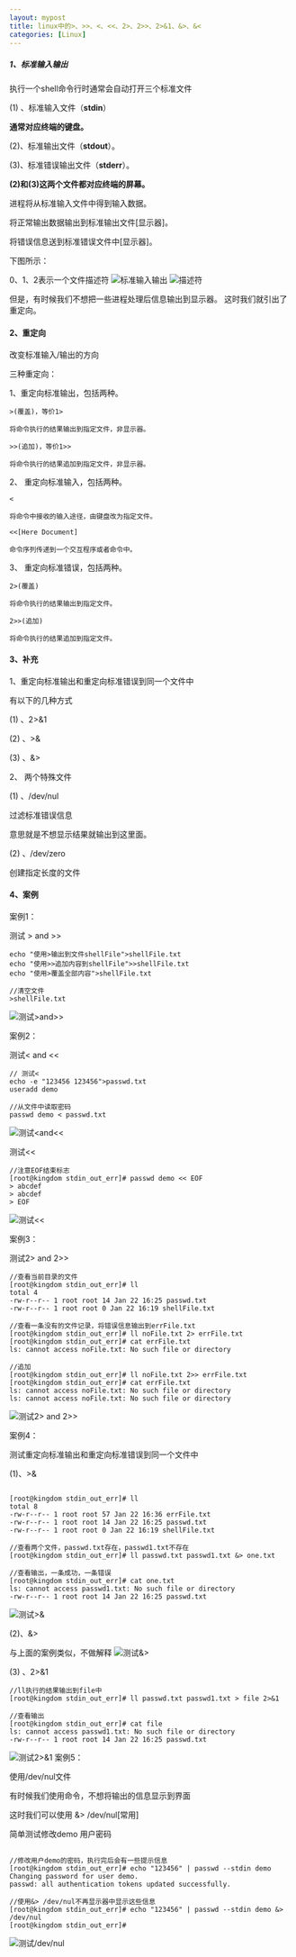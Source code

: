 ```yaml
---
layout: mypost
title: linux中的>、>>、<、<<、2>、2>>、2>&1、&>、&<
categories: [Linux]
---
```


##### 1、标准输入输出

执行一个shell命令行时通常会自动打开三个标准文件

(1) 、标准输入文件（**stdin**）

**通常对应终端的键盘。**

(2)、标准输出文件（**stdout**）。

(3)、标准错误输出文件（**stderr**）。

**(2)和(3)这两个文件都对应终端的屏幕。**

进程将从标准输入文件中得到输入数据。

将正常输出数据输出到标准输出文件[显示器]。

将错误信息送到标准错误文件中[显示器]。

下图所示：

0、1、2表示一个文件描述符
![标准输入输出](stdinstdout.png)
![描述符](2.png)

但是，有时候我们不想把一些进程处理后信息输出到显示器。
这时我们就引出了重定向。

#### 2、重定向

改变标准输入/输出的方向

三种重定向：

1、重定向标准输出，包括两种。

```
>(覆盖)，等价1>

将命令执行的结果输出到指定文件，非显示器。
```

```
>>(追加)，等价1>>

将命令执行的结果追加到指定文件，非显示器。
```

2、 重定向标准输入，包括两种。

```
<

将命令中接收的输入途径，由键盘改为指定文件。
```

```
<<[Here Document]

命令序列传递到一个交互程序或者命令中。
```

3、 重定向标准错误，包括两种。

```
2>(覆盖)

将命令执行的结果输出到指定文件。
```

```
2>>(追加)

将命令执行的结果追加到指定文件。
```

#### 3、补充

1、重定向标准输出和重定向标准错误到同一个文件中

有以下的几种方式

(1) 、2>&1

(2) 、>&

(3) 、&>

2、 两个特殊文件

(1) 、/dev/nul

过滤标准错误信息

意思就是不想显示结果就输出到这里面。

(2) 、/dev/zero

创建指定长度的文件

#### 4、案例
案例1：

测试 > and >>

```
echo "使用>输出到文件shellFile">shellFile.txt
echo "使用>>追加内容到shellFile">>shellFile.txt
echo "使用>覆盖全部内容">shellFile.txt

//清空文件
>shellFile.txt
```

![测试>and>>](3.png)

案例2：

测试< and <<

```
// 测试<
echo -e "123456 123456">passwd.txt
useradd demo

//从文件中读取密码
passwd demo < passwd.txt
```
![测试<and<<](4.png)

测试<<
```
//注意EOF结束标志
[root@kingdom stdin_out_err]# passwd demo << EOF
> abcdef
> abcdef
> EOF
```
![测试<<](5.png)

案例3：

测试2> and 2>>
```
//查看当前目录的文件
[root@kingdom stdin_out_err]# ll
total 4
-rw-r--r-- 1 root root 14 Jan 22 16:25 passwd.txt
-rw-r--r-- 1 root root 0 Jan 22 16:19 shellFile.txt

//查看一条没有的文件记录，将错误信息输出到errFile.txt
[root@kingdom stdin_out_err]# ll noFile.txt 2> errFile.txt
[root@kingdom stdin_out_err]# cat errFile.txt
ls: cannot access noFile.txt: No such file or directory

//追加
[root@kingdom stdin_out_err]# ll noFile.txt 2>> errFile.txt
[root@kingdom stdin_out_err]# cat errFile.txt
ls: cannot access noFile.txt: No such file or directory
ls: cannot access noFile.txt: No such file or directory
```
![测试2> and 2>>](6.png)

案例4：

测试重定向标准输出和重定向标准错误到同一个文件中

(1)、>&
```

[root@kingdom stdin_out_err]# ll
total 8
-rw-r--r-- 1 root root 57 Jan 22 16:36 errFile.txt
-rw-r--r-- 1 root root 14 Jan 22 16:25 passwd.txt
-rw-r--r-- 1 root root 0 Jan 22 16:19 shellFile.txt

//查看两个文件，passwd.txt存在，passwd1.txt不存在
[root@kingdom stdin_out_err]# ll passwd.txt passwd1.txt &> one.txt

//查看输出，一条成功，一条错误
[root@kingdom stdin_out_err]# cat one.txt
ls: cannot access passwd1.txt: No such file or directory
-rw-r--r-- 1 root root 14 Jan 22 16:25 passwd.txt
```
![测试>&](7.png)

(2)、&>

与上面的案例类似，不做解释
![测试&>](8.png)

(3) 、2>&1
```
//ll执行的结果输出到file中
[root@kingdom stdin_out_err]# ll passwd.txt passwd1.txt > file 2>&1

//查看输出
[root@kingdom stdin_out_err]# cat file
ls: cannot access passwd1.txt: No such file or directory
-rw-r--r-- 1 root root 14 Jan 22 16:25 passwd.txt
```
![测试2>&1](9.png)
案例5：

使用/dev/nul文件

有时候我们使用命令，不想将输出的信息显示到界面

这时我们可以使用 &> /dev/nul[常用]

简单测试修改demo 用户密码
```

//修改用户demo的密码，执行完后会有一些提示信息
[root@kingdom stdin_out_err]# echo "123456" | passwd --stdin demo
Changing password for user demo.
passwd: all authentication tokens updated successfully.

//使用&> /dev/nul不再显示器中显示这些信息
[root@kingdom stdin_out_err]# echo "123456" | passwd --stdin demo &> /dev/nul
[root@kingdom stdin_out_err]#
```
![测试/dev/nul](10.png)

